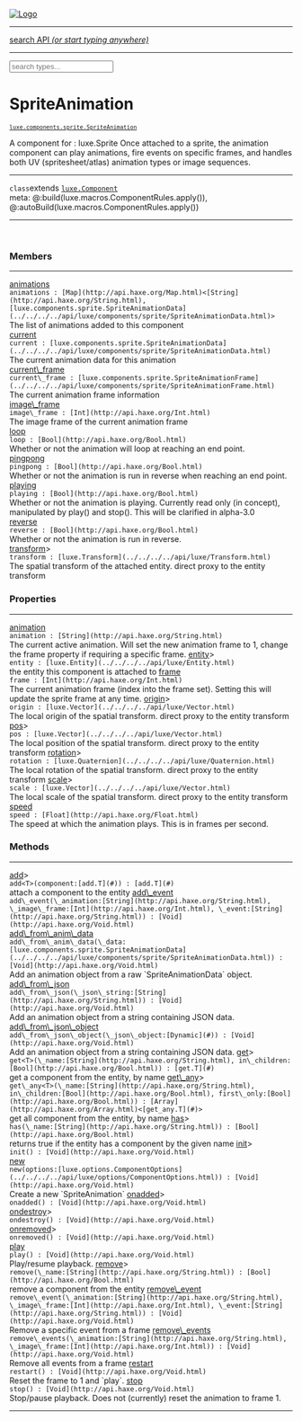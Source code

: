 
[![Logo](../../../../images/logo.png)](../../../../api/index.html)

<hr/>
<a href="#" id="search_bar" onclick="return;"><div> search API <em>(or start typing anywhere)</em> </div></a>
<hr/>

<script src="../../../../js/omnibar.js"> </script>
<link rel="stylesheet" type="text/css" href="../../../../css/omnibar.css" media="all">

<div id="omnibar"> <a href="#" onclick="return" id="omnibar_close"></a> <input id="omnibar_text" type="text" placeholder="search types..."></input></div>
<script  id="typelist" data-relpath="../../../../" data-types="Luxe,luxe.Audio,luxe.AudioEvent,luxe.AudioHandle,luxe.AudioInstance,luxe.AudioSource,luxe.AudioState,luxe.BitmapFontInfo,luxe.BytesInfo,luxe.Camera,luxe.Circle,luxe.Color,luxe.ColorHSL,luxe.ColorHSV,luxe.Component,luxe.Cursor,luxe.Debug,luxe.DebugError,luxe.Draw,luxe.EmitHandler,luxe.Emitter,luxe.Engine,luxe.Entity,luxe.Ev,luxe.Events,luxe.Game,luxe.GameConfig,luxe.GamepadEvent,luxe.GamepadEventType,luxe.HandlerList,luxe.ID,luxe.IO,luxe.Input,luxe.InputEvent,luxe.InputEventType,luxe.InteractState,luxe.ItemInfo,luxe.JSONInfo,luxe.Key,luxe.KeyEvent,luxe.Log,luxe.Matrix,luxe.Mesh,luxe.ModState,luxe.MouseButton,luxe.MouseEvent,luxe.NineSlice,luxe.Objects,luxe.Parcel,luxe.ParcelChange,luxe.ParcelEvent,luxe.ParcelList,luxe.ParcelProgress,luxe.ParcelState,luxe.Particle,luxe.ParticleEmitter,luxe.ParticleSystem,luxe.Physics,luxe.PhysicsEngine,luxe.PhysicsEvent,luxe.ProjectionType,luxe.Quaternion,luxe.Rectangle,luxe.ResourceEvent,luxe.ResourceState,luxe.ResourceStats,luxe.ResourceType,luxe.Resources,luxe.Scan,luxe.Scene,luxe.Screen,luxe.ShaderInfo,luxe.SizeMode,luxe.SoundInfo,luxe.Sprite,luxe.State,luxe.States,luxe.Tag,luxe.Text,luxe.TextAlign,luxe.TextEvent,luxe.TextEventType,luxe.TextInfo,luxe.TextureInfo,luxe.Timer,luxe.TouchEvent,luxe.Transform,luxe.UserConfig,luxe.Vec,luxe.Vector,luxe.Visual,luxe.WindowEvent,luxe.WindowEventData,luxe.WindowEventType,luxe._Emitter.EmitNode,luxe._Ev.Ev_Impl_,luxe._Events.EventConnection,luxe._Events.EventObject,luxe._Input.MouseButton_Impl_,luxe._Log.LogError,luxe._NineSlice.Slice,luxe._Parcel.ParcelEvent_Impl_,luxe._Parcel.ParcelState_Impl_,luxe._Particles.ParticleEmitterInitData,luxe._Physics.PhysicsEvent_Impl_,luxe._Resources.ResourceEvent_Impl_,luxe._Resources.ResourceState_Impl_,luxe._Resources.ResourceType_Impl_,luxe.collision.Collision,luxe.collision.Results,luxe.collision.ResultsIterator,luxe.collision.ShapeDrawer,luxe.collision.ShapeDrawerLuxe,luxe.collision._Collision.Constructible,luxe.collision.data.RayCollision,luxe.collision.data.RayCollisionHelper,luxe.collision.data.RayIntersection,luxe.collision.data.ShapeCollision,luxe.collision.sat.SAT2D,luxe.collision.shapes.Circle,luxe.collision.shapes.InfiniteState,luxe.collision.shapes.Polygon,luxe.collision.shapes.Ray,luxe.collision.shapes.Shape,luxe.components.Components,luxe.components.cameras.FlyCamera,luxe.components.physics.nape.BoxCollider,luxe.components.physics.nape.BoxColliderOptions,luxe.components.physics.nape.CircleCollider,luxe.components.physics.nape.CircleColliderOptions,luxe.components.physics.nape.NapeBody,luxe.components.physics.nape.NapeBodyOptions,luxe.components.physics.nape.PolygonCollider,luxe.components.physics.nape.PolygonColliderOptions,luxe.components.render.MeshComponent,luxe.components.sprite.SpriteAnimation,luxe.components.sprite.SpriteAnimationData,luxe.components.sprite.SpriteAnimationEventData,luxe.components.sprite.SpriteAnimationFrame,luxe.components.sprite.SpriteAnimationFrameEvent,luxe.components.sprite.SpriteAnimationFrameSource,luxe.components.sprite.SpriteAnimationType,luxe.debug.BatcherDebugView,luxe.debug.DebugInspectorOptions,luxe.debug.DebugView,luxe.debug.Inspector,luxe.debug.ProfilerDebugView,luxe.debug.RenderStats,luxe.debug.SceneDebugView,luxe.debug.StatsDebugView,luxe.debug.TraceDebugView,luxe.debug._ProfilerDebugView.ProfilerBar,luxe.debug._ProfilerDebugView.ProfilerGraph,luxe.debug._ProfilerDebugView.ProfilerValue,luxe.importers.bitmapfont.BitmapFontData,luxe.importers.bitmapfont.BitmapFontParser,luxe.importers.bitmapfont.Character,luxe.importers.obj.Data,luxe.importers.obj.Normal,luxe.importers.obj.Reader,luxe.importers.obj.UV,luxe.importers.obj.Vector,luxe.importers.obj.Vertex,luxe.importers.texturepacker.TexturePackerData,luxe.importers.texturepacker.TexturePackerFrame,luxe.importers.texturepacker.TexturePackerJSON,luxe.importers.texturepacker.TexturePackerJSONType,luxe.importers.texturepacker.TexturePackerMeta,luxe.importers.texturepacker.TexturePackerRect,luxe.importers.texturepacker.TexturePackerSize,luxe.importers.texturepacker.TexturePackerSpriteAnimation,luxe.importers.tiled.TiledImage,luxe.importers.tiled.TiledImageLayer,luxe.importers.tiled.TiledLayer,luxe.importers.tiled.TiledMap,luxe.importers.tiled.TiledMapData,luxe.importers.tiled.TiledMapOptions,luxe.importers.tiled.TiledObject,luxe.importers.tiled.TiledObjectGroup,luxe.importers.tiled.TiledObjectType,luxe.importers.tiled.TiledPolyObject,luxe.importers.tiled.TiledPropertyTile,luxe.importers.tiled.TiledTile,luxe.importers.tiled.TiledTileset,luxe.importers.tiled.TiledUtil,luxe.macros.BuildVersion,luxe.macros.ComponentRules,luxe.macros.EntityRules,luxe.options.AudioResourceOptions,luxe.options.BatcherOptions,luxe.options.BitmapFontOptions,luxe.options.BytesResourceOptions,luxe.options.CameraOptions,luxe.options.CircleGeometryOptions,luxe.options.ColorOptions,luxe.options.ComponentOptions,luxe.options.DrawArcOptions,luxe.options.DrawBoxOptions,luxe.options.DrawCircleOptions,luxe.options.DrawLineOptions,luxe.options.DrawNgonOptions,luxe.options.DrawPlaneOptions,luxe.options.DrawPolygonOptions,luxe.options.DrawRectangleOptions,luxe.options.DrawRingOptions,luxe.options.DrawTextureOptions,luxe.options.EntityOptions,luxe.options.GeometryOptions,luxe.options.JSONResourceOptions,luxe.options.LineGeometryOptions,luxe.options.LoadAudioOptions,luxe.options.LoadFontOptions,luxe.options.LoadShaderOptions,luxe.options.LoadTextureOptions,luxe.options.LuxeCameraOptions,luxe.options.MeshOptions,luxe.options.NineSliceOptions,luxe.options.ParcelOptions,luxe.options.ParcelProgressOptions,luxe.options.ParticleEmitterOptions,luxe.options.ParticleOptions,luxe.options.PlaneGeometryOptions,luxe.options.QuadGeometryOptions,luxe.options.RectangleGeometryOptions,luxe.options.RenderProperties,luxe.options.RenderTextureOptions,luxe.options.ResourceOptions,luxe.options.ShaderOptions,luxe.options.SpriteOptions,luxe.options.StateOptions,luxe.options.StatesOptions,luxe.options.TextOptions,luxe.options.TextResourceOptions,luxe.options.TextureOptions,luxe.options.TileLayerOptions,luxe.options.TileOptions,luxe.options.TilemapOptions,luxe.options.TilemapVisualOptions,luxe.options.TilesetOptions,luxe.options.TransformProperties,luxe.options.VisualOptions,luxe.options._DrawOptions.DrawOptions,luxe.physics.nape.DebugDraw,luxe.physics.nape.PhysicsNape,luxe.physics.nape._DebugDraw.CachedGeometry,luxe.resource.AudioResource,luxe.resource.BytesResource,luxe.resource.JSONResource,luxe.resource.Resource,luxe.resource.TextResource,luxe.structural.BST,luxe.structural.BSTNode,luxe.structural.BSTTraverseMethod,luxe.structural.Bag,luxe.structural.BalancedBST,luxe.structural.BalancedBSTIterator,luxe.structural.BalancedBSTNode,luxe.structural.BalancedBSTTraverseMethod,luxe.structural.Cache,luxe.structural.Heap,luxe.structural.OrderedMap,luxe.structural.OrderedMapIterator,luxe.structural.Pool,luxe.structural.Stack,luxe.structural.StackNode,luxe.structural._Bag.BagNode,luxe.structural._BalancedBST.NodeColor,luxe.tilemaps.Isometric,luxe.tilemaps.IsometricVisual,luxe.tilemaps.Ortho,luxe.tilemaps.OrthoVisual,luxe.tilemaps.Tile,luxe.tilemaps.TileArray,luxe.tilemaps.TileLayer,luxe.tilemaps.TileOffset,luxe.tilemaps.Tilemap,luxe.tilemaps.TilemapOrientation,luxe.tilemaps.TilemapVisual,luxe.tilemaps.TilemapVisualLayerGeometry,luxe.tilemaps.Tileset,luxe.tween.Actuate,luxe.tween.BezierPath,luxe.tween.ComponentPath,luxe.tween.IComponentPath,luxe.tween.LinearPath,luxe.tween.MotionPath,luxe.tween.ObjectHash,luxe.tween.RotationPath,luxe.tween._Actuate.TweenTimer,luxe.tween.actuators.GenericActuator,luxe.tween.actuators.IGenericActuator,luxe.tween.actuators.MethodActuator,luxe.tween.actuators.MotionPathActuator,luxe.tween.actuators.PropertyDetails,luxe.tween.actuators.PropertyPathDetails,luxe.tween.actuators.SimpleActuator,luxe.tween.easing.Back,luxe.tween.easing.BackEaseIn,luxe.tween.easing.BackEaseInOut,luxe.tween.easing.BackEaseOut,luxe.tween.easing.Bounce,luxe.tween.easing.BounceEaseIn,luxe.tween.easing.BounceEaseInOut,luxe.tween.easing.BounceEaseOut,luxe.tween.easing.Cubic,luxe.tween.easing.CubicEaseIn,luxe.tween.easing.CubicEaseInOut,luxe.tween.easing.CubicEaseOut,luxe.tween.easing.Elastic,luxe.tween.easing.ElasticEaseIn,luxe.tween.easing.ElasticEaseInOut,luxe.tween.easing.ElasticEaseOut,luxe.tween.easing.Expo,luxe.tween.easing.ExpoEaseIn,luxe.tween.easing.ExpoEaseInOut,luxe.tween.easing.ExpoEaseOut,luxe.tween.easing.IEasing,luxe.tween.easing.Linear,luxe.tween.easing.LinearEaseNone,luxe.tween.easing.Quad,luxe.tween.easing.QuadEaseIn,luxe.tween.easing.QuadEaseInOut,luxe.tween.easing.QuadEaseOut,luxe.tween.easing.Quart,luxe.tween.easing.QuartEaseIn,luxe.tween.easing.QuartEaseInOut,luxe.tween.easing.QuartEaseOut,luxe.tween.easing.Quint,luxe.tween.easing.QuintEaseIn,luxe.tween.easing.QuintEaseInOut,luxe.tween.easing.QuintEaseOut,luxe.tween.easing.Sine,luxe.tween.easing.SineEaseIn,luxe.tween.easing.SineEaseInOut,luxe.tween.easing.SineEaseOut,luxe.types.user.Game,luxe.utils.GeometryUtils,luxe.utils.Maths,luxe.utils.Random,luxe.utils.Utils,luxe.utils.unifill.CodePoint,luxe.utils.unifill.CodePointIter,luxe.utils.unifill.Exception,luxe.utils.unifill.InternalEncoding,luxe.utils.unifill.InternalEncodingBackwardIter,luxe.utils.unifill.InternalEncodingIter,luxe.utils.unifill.Unicode,luxe.utils.unifill.Unifill,luxe.utils.unifill.Utf16,luxe.utils.unifill.Utf32,luxe.utils.unifill.Utf8,luxe.utils.unifill._CodePoint.CodePoint_Impl_,luxe.utils.unifill._InternalEncoding.UtfX,luxe.utils.unifill._Utf16.StringU16,luxe.utils.unifill._Utf16.StringU16Buffer,luxe.utils.unifill._Utf16.StringU16Buffer_Impl_,luxe.utils.unifill._Utf16.StringU16_Impl_,luxe.utils.unifill._Utf16.Utf16Impl,luxe.utils.unifill._Utf16.Utf16_Impl_,luxe.utils.unifill._Utf32.Utf32_Impl_,luxe.utils.unifill._Utf8.StringU8,luxe.utils.unifill._Utf8.StringU8_Impl_,luxe.utils.unifill._Utf8.Utf8Impl,luxe.utils.unifill._Utf8.Utf8_Impl_,phoenix.BatchState,phoenix.Batcher,phoenix.BatcherEventType,phoenix.BatcherKey,phoenix.BitmapFont,phoenix.BlendEquation,phoenix.BlendMode,phoenix.Camera,phoenix.Circle,phoenix.ClampType,phoenix.Color,phoenix.ColorHSL,phoenix.ColorHSV,phoenix.ComponentOrder,phoenix.DualQuaternion,phoenix.FOVType,phoenix.FilterType,phoenix.Matrix,phoenix.MatrixTransform,phoenix.PrimitiveType,phoenix.ProjectionType,phoenix.Quaternion,phoenix.Ray,phoenix.Rectangle,phoenix.RenderPass,phoenix.RenderPath,phoenix.RenderState,phoenix.RenderTexture,phoenix.Renderer,phoenix.RendererStats,phoenix.Shader,phoenix.Spatial,phoenix.TextAlign,phoenix.Texture,phoenix.TextureDataType,phoenix.TextureFormat,phoenix.TextureID,phoenix.TextureSubmitTarget,phoenix.TextureType,phoenix.Transform,phoenix.Uniforms,phoenix.Vec,phoenix.Vector,phoenix._Batcher.BatcherEventType_Impl_,phoenix._Batcher.BlendEquation_Impl_,phoenix._Batcher.BlendMode_Impl_,phoenix._Batcher.PrimitiveType_Impl_,phoenix._BitmapFont.TextAlign_Impl_,phoenix._Renderer.DefaultShader,phoenix._Renderer.DefaultShaders,phoenix._Shader.Location,phoenix._Shader.Uniform,phoenix._Texture.ClampSlot,phoenix._Texture.ClampSlot_Impl_,phoenix._Texture.ClampType_Impl_,phoenix._Texture.FilterSlot,phoenix._Texture.FilterSlot_Impl_,phoenix._Texture.FilterType_Impl_,phoenix._Texture.TextureSubmitTarget_Impl_,phoenix._Texture.TextureType_Impl_,phoenix._Vector.ComponentOrder_Impl_,phoenix._Vector.Vec_Impl_,phoenix.geometry.ArcGeometry,phoenix.geometry.CircleGeometry,phoenix.geometry.EvTextGeometry,phoenix.geometry.Geometry,phoenix.geometry.GeometryKey,phoenix.geometry.GeometryState,phoenix.geometry.LineGeometry,phoenix.geometry.PackedQuad,phoenix.geometry.PackedQuadOptions,phoenix.geometry.QuadGeometry,phoenix.geometry.QuadPackGeometry,phoenix.geometry.RectangleGeometry,phoenix.geometry.RingGeometry,phoenix.geometry.TextGeometry,phoenix.geometry.TextGeometryOptions,phoenix.geometry.TextureCoord,phoenix.geometry.TextureCoordSet,phoenix.geometry.Vertex,phoenix.geometry._TextGeometry.EvTextGeometry_Impl_,phoenix.utils.Rendering"></script>


<h1>SpriteAnimation</h1>
<small>
<code><a target="_blank" href="https:/github.com/underscorediscovery/luxe/blob/master/luxe/components/sprite/SpriteAnimation.hx">luxe.components.sprite.SpriteAnimation</a></code>
</small>

A component for : luxe.Sprite
    Once attached to a sprite, the animation component can play animations,
    fire events on specific frames, and handles both UV (spritesheet/atlas)
    animation types or image sequences.

<hr/>

`class`extends <code><span><a href="../../../../api/luxe/Component.html">luxe.Component</a></span></code><br/><span class="meta">
meta: @:build(luxe.macros.ComponentRules.apply()), @:autoBuild(luxe.macros.ComponentRules.apply())</span>


<hr/>

&nbsp;



<h3>Members</h3> <hr/><span class="member apipage">
                <a name="animations"><a class="lift" href="#animations">animations</a></a><div class="clear"></div>
                <code class="signature apipage">animations : [Map](http://api.haxe.org/Map.html)&lt;[String](http://api.haxe.org/String.html), [luxe.components.sprite.SpriteAnimationData](../../../../api/luxe/components/sprite/SpriteAnimationData.html)&gt;</code><br/></span>
            <span class="small_desc_flat">The list of animations added to this component</span><br/><span class="member apipage">
                <a name="current"><a class="lift" href="#current">current</a></a><div class="clear"></div>
                <code class="signature apipage">current : [luxe.components.sprite.SpriteAnimationData](../../../../api/luxe/components/sprite/SpriteAnimationData.html)</code><br/></span>
            <span class="small_desc_flat">The current animation data for this animation</span><br/><span class="member apipage">
                <a name="current_frame"><a class="lift" href="#current_frame">current\_frame</a></a><div class="clear"></div>
                <code class="signature apipage">current\_frame : [luxe.components.sprite.SpriteAnimationFrame](../../../../api/luxe/components/sprite/SpriteAnimationFrame.html)</code><br/></span>
            <span class="small_desc_flat">The current animation frame information</span><br/><span class="member apipage">
                <a name="image_frame"><a class="lift" href="#image_frame">image\_frame</a></a><div class="clear"></div>
                <code class="signature apipage">image\_frame : [Int](http://api.haxe.org/Int.html)</code><br/></span>
            <span class="small_desc_flat">The image frame of the current animation frame</span><br/><span class="member apipage">
                <a name="loop"><a class="lift" href="#loop">loop</a></a><div class="clear"></div>
                <code class="signature apipage">loop : [Bool](http://api.haxe.org/Bool.html)</code><br/></span>
            <span class="small_desc_flat">Whether or not the animation will loop at reaching an end point.</span><br/><span class="member apipage">
                <a name="pingpong"><a class="lift" href="#pingpong">pingpong</a></a><div class="clear"></div>
                <code class="signature apipage">pingpong : [Bool](http://api.haxe.org/Bool.html)</code><br/></span>
            <span class="small_desc_flat">Whether or not the animation is run in reverse when reaching an end point.</span><br/><span class="member apipage">
                <a name="playing"><a class="lift" href="#playing">playing</a></a><div class="clear"></div>
                <code class="signature apipage">playing : [Bool](http://api.haxe.org/Bool.html)</code><br/></span>
            <span class="small_desc_flat">Whether or not the animation is playing.
            Currently read only (in concept), manipulated by play() and stop().
            This will be clarified in alpha-3.0</span><br/><span class="member apipage">
                <a name="reverse"><a class="lift" href="#reverse">reverse</a></a><div class="clear"></div>
                <code class="signature apipage">reverse : [Bool](http://api.haxe.org/Bool.html)</code><br/></span>
            <span class="small_desc_flat">Whether or not the animation is run in reverse.</span><br/><span class="member apipage">
                <a name="transform"><a class="lift" href="#transform">transform</a></a><a data-tooltip="inherited from <a href='../../../../api/luxe/Component.html#transform'>luxe.Component</a>" class="tooltip inherited">&gt;</a><div class="clear"></div>
                <code class="signature apipage">transform : [luxe.Transform](../../../../api/luxe/Transform.html)</code><br/></span>
            <span class="small_desc_flat">The spatial transform of the attached entity. direct proxy to the entity transform</span><br/>

<h3>Properties</h3> <hr/><span class="member apipage">
                <a name="animation"><a class="lift" href="#animation">animation</a></a><div class="clear"></div>
                <code class="signature apipage">animation : [String](http://api.haxe.org/String.html)</code><br/></span>
            <span class="small_desc_flat">The current active animation.
            Will set the new animation frame to 1,
            change the frame property if requiring a specific frame.</span><span class="member apipage">
                <a name="entity"><a class="lift" href="#entity">entity</a></a><a data-tooltip="inherited from <a href='../../../../api/luxe/Component.html#entity'>luxe.Component</a>" class="tooltip inherited">&gt;</a><div class="clear"></div>
                <code class="signature apipage">entity : [luxe.Entity](../../../../api/luxe/Entity.html)</code><br/></span>
            <span class="small_desc_flat">the entity this component is attached to</span><span class="member apipage">
                <a name="frame"><a class="lift" href="#frame">frame</a></a><div class="clear"></div>
                <code class="signature apipage">frame : [Int](http://api.haxe.org/Int.html)</code><br/></span>
            <span class="small_desc_flat">The current animation frame (index into the frame set).
            Setting this will update the sprite frame at any time.</span><span class="member apipage">
                <a name="origin"><a class="lift" href="#origin">origin</a></a><a data-tooltip="inherited from <a href='../../../../api/luxe/Component.html#origin'>luxe.Component</a>" class="tooltip inherited">&gt;</a><div class="clear"></div>
                <code class="signature apipage">origin : [luxe.Vector](../../../../api/luxe/Vector.html)</code><br/></span>
            <span class="small_desc_flat">The local origin of the spatial transform. direct proxy to the entity transform</span><span class="member apipage">
                <a name="pos"><a class="lift" href="#pos">pos</a></a><a data-tooltip="inherited from <a href='../../../../api/luxe/Component.html#pos'>luxe.Component</a>" class="tooltip inherited">&gt;</a><div class="clear"></div>
                <code class="signature apipage">pos : [luxe.Vector](../../../../api/luxe/Vector.html)</code><br/></span>
            <span class="small_desc_flat">The local position of the spatial transform. direct proxy to the entity transform</span><span class="member apipage">
                <a name="rotation"><a class="lift" href="#rotation">rotation</a></a><a data-tooltip="inherited from <a href='../../../../api/luxe/Component.html#rotation'>luxe.Component</a>" class="tooltip inherited">&gt;</a><div class="clear"></div>
                <code class="signature apipage">rotation : [luxe.Quaternion](../../../../api/luxe/Quaternion.html)</code><br/></span>
            <span class="small_desc_flat">The local rotation of the spatial transform. direct proxy to the entity transform</span><span class="member apipage">
                <a name="scale"><a class="lift" href="#scale">scale</a></a><a data-tooltip="inherited from <a href='../../../../api/luxe/Component.html#scale'>luxe.Component</a>" class="tooltip inherited">&gt;</a><div class="clear"></div>
                <code class="signature apipage">scale : [luxe.Vector](../../../../api/luxe/Vector.html)</code><br/></span>
            <span class="small_desc_flat">The local scale of the spatial transform. direct proxy to the entity transform</span><span class="member apipage">
                <a name="speed"><a class="lift" href="#speed">speed</a></a><div class="clear"></div>
                <code class="signature apipage">speed : [Float](http://api.haxe.org/Float.html)</code><br/></span>
            <span class="small_desc_flat">The speed at which the animation plays.
            This is in frames per second.</span>

<h3>Methods</h3> <hr/><span class="method apipage">
            <a name="add"><a class="lift" href="#add">add</a></a><a data-tooltip="inherited from <a href='../../../../api/luxe/Component.html#add'>luxe.Component</a>" class="tooltip inherited">&gt;</a><div class="clear"></div>
            <code class="signature apipage">add&lt;T&gt;(component:[add.T](#)<span></span>) : [add.T](#)</code><br/><span class="small_desc_flat">attach a component to the entity</span>


</span>
<span class="method apipage">
            <a name="add_event"><a class="lift" href="#add_event">add\_event</a></a><div class="clear"></div>
            <code class="signature apipage">add\_event(\_animation:[String](http://api.haxe.org/String.html)<span></span>, \_image\_frame:[Int](http://api.haxe.org/Int.html)<span></span>, \_event:[String](http://api.haxe.org/String.html)<span></span>) : [Void](http://api.haxe.org/Void.html)</code><br/><span class="small_desc_flat"></span>


</span>
<span class="method apipage">
            <a name="add_from_anim_data"><a class="lift" href="#add_from_anim_data">add\_from\_anim\_data</a></a><div class="clear"></div>
            <code class="signature apipage">add\_from\_anim\_data(\_data:[luxe.components.sprite.SpriteAnimationData](../../../../api/luxe/components/sprite/SpriteAnimationData.html)<span></span>) : [Void](http://api.haxe.org/Void.html)</code><br/><span class="small_desc_flat">Add an animation object from a raw `SpriteAnimationData` object.</span>


</span>
<span class="method apipage">
            <a name="add_from_json"><a class="lift" href="#add_from_json">add\_from\_json</a></a><div class="clear"></div>
            <code class="signature apipage">add\_from\_json(\_json\_string:[String](http://api.haxe.org/String.html)<span></span>) : [Void](http://api.haxe.org/Void.html)</code><br/><span class="small_desc_flat">Add an animation object from a string containing JSON data.</span>


</span>
<span class="method apipage">
            <a name="add_from_json_object"><a class="lift" href="#add_from_json_object">add\_from\_json\_object</a></a><div class="clear"></div>
            <code class="signature apipage">add\_from\_json\_object(\_json\_object:[Dynamic](#)<span></span>) : [Void](http://api.haxe.org/Void.html)</code><br/><span class="small_desc_flat">Add an animation object from a string containing JSON data.</span>


</span>
<span class="method apipage">
            <a name="get"><a class="lift" href="#get">get</a></a><a data-tooltip="inherited from <a href='../../../../api/luxe/Component.html#get'>luxe.Component</a>" class="tooltip inherited">&gt;</a><div class="clear"></div>
            <code class="signature apipage">get&lt;T&gt;(\_name:[String](http://api.haxe.org/String.html)<span></span>, in\_children:[Bool](http://api.haxe.org/Bool.html)<span></span>) : [get.T](#)</code><br/><span class="small_desc_flat">get a component from the entity, by name</span>


</span>
<span class="method apipage">
            <a name="get_any"><a class="lift" href="#get_any">get\_any</a></a><a data-tooltip="inherited from <a href='../../../../api/luxe/Component.html#get\_any'>luxe.Component</a>" class="tooltip inherited">&gt;</a><div class="clear"></div>
            <code class="signature apipage">get\_any&lt;T&gt;(\_name:[String](http://api.haxe.org/String.html)<span></span>, in\_children:[Bool](http://api.haxe.org/Bool.html)<span></span>, first\_only:[Bool](http://api.haxe.org/Bool.html)<span></span>) : [Array](http://api.haxe.org/Array.html)&lt;[get_any.T](#)&gt;</code><br/><span class="small_desc_flat">get all component from the entity, by name</span>


</span>
<span class="method apipage">
            <a name="has"><a class="lift" href="#has">has</a></a><a data-tooltip="inherited from <a href='../../../../api/luxe/Component.html#has'>luxe.Component</a>" class="tooltip inherited">&gt;</a><div class="clear"></div>
            <code class="signature apipage">has(\_name:[String](http://api.haxe.org/String.html)<span></span>) : [Bool](http://api.haxe.org/Bool.html)</code><br/><span class="small_desc_flat">returns true if the entity has a component by the given name</span>


</span>
<span class="method apipage">
            <a name="init"><a class="lift" href="#init">init</a></a><a data-tooltip="inherited from <a href='../../../../api/luxe/Component.html#init'>luxe.Component</a>" class="tooltip inherited">&gt;</a><div class="clear"></div>
            <code class="signature apipage">init() : [Void](http://api.haxe.org/Void.html)</code><br/><span class="small_desc_flat"></span>


</span>
<span class="method apipage">
            <a name="new"><a class="lift" href="#new">new</a></a><div class="clear"></div>
            <code class="signature apipage">new(options:[luxe.options.ComponentOptions](../../../../api/luxe/options/ComponentOptions.html)<span></span>) : [Void](http://api.haxe.org/Void.html)</code><br/><span class="small_desc_flat">Create a new `SpriteAnimation`</span>


</span>
<span class="method apipage">
            <a name="onadded"><a class="lift" href="#onadded">onadded</a></a><a data-tooltip="inherited from <a href='../../../../api/luxe/Component.html#onadded'>luxe.Component</a>" class="tooltip inherited">&gt;</a><div class="clear"></div>
            <code class="signature apipage">onadded() : [Void](http://api.haxe.org/Void.html)</code><br/><span class="small_desc_flat"></span>


</span>
<span class="method apipage">
            <a name="ondestroy"><a class="lift" href="#ondestroy">ondestroy</a></a><a data-tooltip="inherited from <a href='../../../../api/luxe/Component.html#ondestroy'>luxe.Component</a>" class="tooltip inherited">&gt;</a><div class="clear"></div>
            <code class="signature apipage">ondestroy() : [Void](http://api.haxe.org/Void.html)</code><br/><span class="small_desc_flat"></span>


</span>
<span class="method apipage">
            <a name="onremoved"><a class="lift" href="#onremoved">onremoved</a></a><a data-tooltip="inherited from <a href='../../../../api/luxe/Component.html#onremoved'>luxe.Component</a>" class="tooltip inherited">&gt;</a><div class="clear"></div>
            <code class="signature apipage">onremoved() : [Void](http://api.haxe.org/Void.html)</code><br/><span class="small_desc_flat"></span>


</span>
<span class="method apipage">
            <a name="play"><a class="lift" href="#play">play</a></a><div class="clear"></div>
            <code class="signature apipage">play() : [Void](http://api.haxe.org/Void.html)</code><br/><span class="small_desc_flat">Play/resume playback.</span>


</span>
<span class="method apipage">
            <a name="remove"><a class="lift" href="#remove">remove</a></a><a data-tooltip="inherited from <a href='../../../../api/luxe/Component.html#remove'>luxe.Component</a>" class="tooltip inherited">&gt;</a><div class="clear"></div>
            <code class="signature apipage">remove(\_name:[String](http://api.haxe.org/String.html)<span></span>) : [Bool](http://api.haxe.org/Bool.html)</code><br/><span class="small_desc_flat">remove a component from the entity</span>


</span>
<span class="method apipage">
            <a name="remove_event"><a class="lift" href="#remove_event">remove\_event</a></a><div class="clear"></div>
            <code class="signature apipage">remove\_event(\_animation:[String](http://api.haxe.org/String.html)<span></span>, \_image\_frame:[Int](http://api.haxe.org/Int.html)<span></span>, \_event:[String](http://api.haxe.org/String.html)<span></span>) : [Void](http://api.haxe.org/Void.html)</code><br/><span class="small_desc_flat">Remove a specific event from a frame</span>


</span>
<span class="method apipage">
            <a name="remove_events"><a class="lift" href="#remove_events">remove\_events</a></a><div class="clear"></div>
            <code class="signature apipage">remove\_events(\_animation:[String](http://api.haxe.org/String.html)<span></span>, \_image\_frame:[Int](http://api.haxe.org/Int.html)<span></span>) : [Void](http://api.haxe.org/Void.html)</code><br/><span class="small_desc_flat">Remove all events from a frame</span>


</span>
<span class="method apipage">
            <a name="restart"><a class="lift" href="#restart">restart</a></a><div class="clear"></div>
            <code class="signature apipage">restart() : [Void](http://api.haxe.org/Void.html)</code><br/><span class="small_desc_flat">Reset the frame to 1 and `play`.</span>


</span>
<span class="method apipage">
            <a name="stop"><a class="lift" href="#stop">stop</a></a><div class="clear"></div>
            <code class="signature apipage">stop() : [Void](http://api.haxe.org/Void.html)</code><br/><span class="small_desc_flat">Stop/pause playback. Does not (currently) reset the animation to frame 1.</span>


</span>



<hr/>

&nbsp;
&nbsp;
&nbsp;
&nbsp;